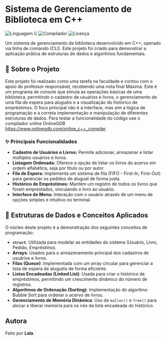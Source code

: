 # Sistema de Gerenciamento de Biblioteca em C++

![Linguagem C](https://img.shields.io/badge/Language-C-blue.svg) ![Compilador](https://img.shields.io/badge/Compiler-GCC-orange.svg) ![Licença](https://img.shields.io/badge/License-MIT-yellow.svg)

Um sistema de gerenciamento de biblioteca desenvolvido em C++, operado via linha de comando (CLI). Este projeto foi criado para demonstrar a aplicação prática de estruturas de dados e algoritmos fundamentais.

## 📝 Sobre o Projeto

Este projeto foi realizado como uma tarefa na faculdade e contou com o apoio do professor responsável, recebendo uma nota final Máxima.
Este é um programa de console que simula as operações básicas de uma biblioteca, permitindo o cadastro de usuários e livros, o gerenciamento de uma fila de espera para aluguéis e a visualização do histórico de empréstimos. O foco principal não é a interface, mas sim a lógica de programação e a correta implementação e manipulação de diferentes estruturas de dados.
Para testar a funcionalidade do código use o compilador online OnlineGDB
https://www.onlinegdb.com/online_c++_compiler

### ✨ Principais Funcionalidades

* **Cadastro de Usuários e Livros:** Permite adicionar, armazenar e listar múltiplos usuários e livros.
* **Listagem Ordenada:** Oferece a opção de listar os livros do acervo em ordem alfabética, seja por título ou por autor.
* **Fila de Espera:** Implementa um sistema de fila (FIFO - First-In, First-Out) para gerenciar os pedidos de aluguel de forma justa.
* **Histórico de Empréstimos:** Mantém um registro de todos os livros que foram emprestados, vinculando o livro ao usuário.
* **Interface de Menu:** Interação com o usuário através de um menu de opções simples e intuitivo no terminal.

## 🧠 Estruturas de Dados e Conceitos Aplicados

O núcleo deste projeto é a demonstração dos seguintes conceitos de programação:

* **`struct`**: Utilizada para modelar as entidades do sistema (Usuário, Livro, Pedido, Empréstimo).
* **Arrays**: Usados para o armazenamento principal dos cadastros de usuários e livros.
* **Filas (Queue)**: Implementada com um array circular para gerenciar a lista de espera de aluguéis de forma eficiente.
* **Listas Encadeadas (Linked List)**: Usada para criar o histórico de empréstimos, permitindo um crescimento dinâmico do número de registros.
* **Algoritmos de Ordenação (Sorting)**: Implementação do algoritmo Bubble Sort para ordenar o acervo de livros.
* **Gerenciamento de Memória Dinâmica**: Uso de `malloc()` e `free()` para alocar e liberar memória para os nós da lista encadeada do histórico.

## Autora

Feito por **Lala**.

